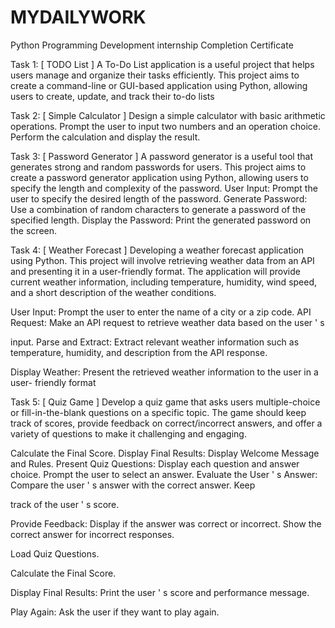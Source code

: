 # MYDAILYWORK
Python Programming Development internship Completion Certificate

Task 1: [ TODO List ]
A To-Do List application is a useful project that helps users
manage and organize their tasks efficiently. This project
aims to create a command-line or GUI-based application
using Python, allowing users to create, update, and track
their to-do lists

Task 2: [ Simple Calculator ]
Design a simple calculator with basic arithmetic
operations. Prompt the user to input two numbers and an
operation choice. Perform the calculation and display the
result.

Task 3: [ Password Generator ]
A password generator is a useful tool that generates strong and random
passwords for users. This project aims to create a password generator
application using Python, allowing users to specify the length and complexity of
the password.
User Input: Prompt the user to specify the desired length of
the password.
Generate Password: Use a combination of random
characters to generate a password of the specified length.
Display the Password: Print the generated password on the
screen.

Task 4: [ Weather Forecast ]
Developing a weather forecast application using Python. This project will
involve retrieving weather data from an API and presenting it in a user-friendly
format. The application will provide current weather information, including
temperature, humidity, wind speed, and a short description of the weather
conditions.

User Input: Prompt the user to enter the name of a city or a zip code.
API Request: Make an API request to retrieve weather data based on the user
'
s

input.
Parse and Extract: Extract relevant weather information such as temperature,
humidity, and description from the API response.

Display Weather: Present the retrieved weather information to the user in a user-
friendly format

Task 5: [ Quiz Game ]
Develop a quiz game that asks users multiple-choice or fill-in-the-blank questions on a specific
topic. The game should keep track of scores, provide feedback on correct/incorrect answers, and
offer a variety of questions to make it challenging and engaging.

Calculate the Final Score. Display Final Results: Display Welcome Message and Rules.
Present Quiz Questions: Display each question and answer choice. Prompt the user to
select an answer.
Evaluate the User
'
s Answer: Compare the user
'
s answer with the correct answer. Keep

track of the user
'
s score.

Provide Feedback: Display if the answer was correct or incorrect. Show the correct
answer for incorrect responses.

Load Quiz Questions.

Calculate the Final Score.

Display Final Results: Print the user
'
s score and performance message.

Play Again: Ask the user if they want to play again.
